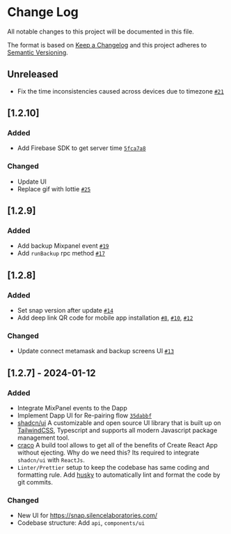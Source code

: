 # Change Log
All notable changes to this project will be documented in this file.
 
The format is based on [Keep a Changelog](http://keepachangelog.com/)
and this project adheres to [Semantic Versioning](http://semver.org/).

## Unreleased
- Fix the time inconsistencies caused across devices due to timezone [`#21`](https://github.com-sl/silence-laboratories/silent-shard-dapp/pull/21)

## [1.2.10]
### Added
- Add Firebase SDK to get server time [`5fca7a8`](https://github.com-sl/silence-laboratories/silent-shard-dapp/commit/5fca7a8a04db75ef0882104ab96df2b599a264c8)

### Changed
- Update UI
- Replace gif with lottie [`#25`](https://github.com-sl/silence-laboratories/silent-shard-dapp/pull/25)

## [1.2.9]
### Added
- Add backup Mixpanel event [`#19`](https://github.com-sl/silence-laboratories/silent-shard-dapp/pull/19)
- Add `runBackup` rpc method [`#17`](https://github.com-sl/silence-laboratories/silent-shard-dapp/pull/17)

## [1.2.8]
### Added
- Set snap version after update [`#14`](https://github.com-sl/silence-laboratories/silent-shard-dapp/pull/14)
- Add deep link QR code for mobile app installation [`#8`](https://github.com-sl/silence-laboratories/silent-shard-dapp/pull/8), [`#10`](https://github.com-sl/silence-laboratories/silent-shard-dapp/pull/10), [`#12`](https://github.com-sl/silence-laboratories/silent-shard-dapp/pull/12)

### Changed
- Update connect metamask and backup screens UI [`#13`](https://github.com-sl/silence-laboratories/silent-shard-dapp/pull/13)

## [1.2.7] - 2024-01-12
### Added
- Integrate MixPanel events to the Dapp
- Implement Dapp UI for Re-pairing flow [`35dabbf`](https://github.com-sl/silence-laboratories/silent-shard-dapp/commit/35dabbfa3114183049f72282007c24e501dfba23)
- [shadcn/ui](https://ui.shadcn.com/) A customizable and open source UI library that is built up on [TailwindCSS](https://tailwindcss.com/), Typescript and supports all modern Javascript package management tool.
- [craco](https://craco.js.org/) A build tool allows to get all of the benefits of Create React App without ejecting. Why do we need this? Its required to integrate `shadcn/ui` with `ReactJs`.
- `Linter/Prettier` setup to keep the codebase has same coding and formatting rule. Add [husky](https://typicode.github.io/husky/getting-started.html) to automatically lint and format the code by git commits.
 
### Changed
- New UI for https://snap.silencelaboratories.com/
- Codebase structure: Add `api`, `components/ui`


 
